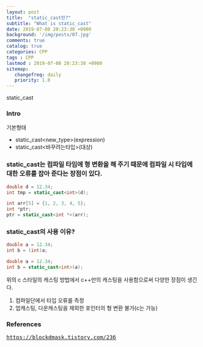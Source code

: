 ```yaml
---
layout: post
title:  "static_cast란?"
subtitle: "What is static_cast"
date: 2019-07-08 20:23:30 +0900
background: '/img/posts/07.jpg'
comments: true
catalog: true
categories: CPP
tags : CPP
lastmod : 2019-07-08 20:23:30 +0900
sitemap:
   changefreq: daily
   priority: 1.0
---
```


<div class="contentTitle">
static_cast
</div>

### Intro

기본형태

- static_cast<new_type>(expression)  
- static_cast<바꾸려는타입>(대상)

### static_cast는 컴파일 타임에 형 변환을 해 주기 때문에 컴파일 시 타입에 대한 오류를 잡아 준다는 장점이 있다.

```cpp
double d = 12.34;
int tmp = static_cast<int>(d);

int arr[5] = {1, 2, 3, 4, 5};
int *ptr;
ptr = static_cast<int *>(arr);
```

### static_cast의 사용 이유?

```cpp
double a = 12.34;
int b = (int)a;
```

```cpp
double a = 12.34;
int b = static_cast<int>(a);
```

위의 c 스타일의 캐스팅 방법에서 c++만의 캐스팅을 사용함으로써 다양한 장점이 생긴다.

1. 컴파일단에서 타입 오류를 측정
2. 업캐스팅, 다운캐스팅을 제외한 포인터의 형 변환 불가(c는 가능)

### References

<pre>
<a href="https://blockdmask.tistory.com/236">https://blockdmask.tistory.com/236</a>
</pre>

